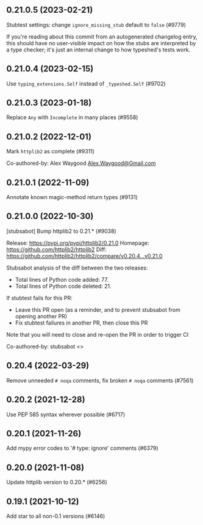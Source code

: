 ## 0.21.0.5 (2023-02-21)

Stubtest settings: change `ignore_missing_stub` default to `false` (#9779)

If you're reading about this commit from an autogenerated changelog entry, this should have no user-visible impact on how the stubs are interpreted by a type checker; it's just an internal change to how typeshed's tests work.

## 0.21.0.4 (2023-02-15)

Use `typing_extensions.Self` instead of `_typeshed.Self` (#9702)

## 0.21.0.3 (2023-01-18)

Replace `Any` with `Incomplete` in many places (#9558)

## 0.21.0.2 (2022-12-01)

Mark `httplib2` as complete (#9311)

Co-authored-by: Alex Waygood <Alex.Waygood@Gmail.com>

## 0.21.0.1 (2022-11-09)

Annotate known magic-method return types (#9131)

## 0.21.0.0 (2022-10-30)

[stubsabot] Bump httplib2 to 0.21.* (#9038)

Release: https://pypi.org/pypi/httplib2/0.21.0
Homepage: https://github.com/httplib2/httplib2
Diff: https://github.com/httplib2/httplib2/compare/v0.20.4...v0.21.0

Stubsabot analysis of the diff between the two releases:
 - Total lines of Python code added: 77.
 - Total lines of Python code deleted: 21.

If stubtest fails for this PR:
- Leave this PR open (as a reminder, and to prevent stubsabot from opening another PR)
- Fix stubtest failures in another PR, then close this PR

Note that you will need to close and re-open the PR in order to trigger CI

Co-authored-by: stubsabot <>

## 0.20.4 (2022-03-29)

Remove unneeded `# noqa` comments, fix broken `# noqa` comments (#7561)

## 0.20.2 (2021-12-28)

Use PEP 585 syntax wherever possible (#6717)

## 0.20.1 (2021-11-26)

Add mypy error codes to '# type: ignore' comments (#6379)

## 0.20.0 (2021-11-08)

Update httplib version to 0.20.* (#6256)

## 0.19.1 (2021-10-12)

Add star to all non-0.1 versions (#6146)

